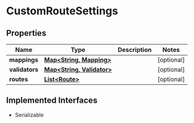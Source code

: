 

# CustomRouteSettings


## Properties

| Name | Type | Description | Notes |
|------------ | ------------- | ------------- | -------------|
|**mappings** | [**Map&lt;String, Mapping&gt;**](Mapping.md) |  |  [optional] |
|**validators** | [**Map&lt;String, Validator&gt;**](Validator.md) |  |  [optional] |
|**routes** | [**List&lt;Route&gt;**](Route.md) |  |  [optional] |


## Implemented Interfaces

* Serializable



